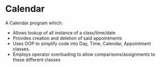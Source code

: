 # Calendar

A Calendar program which:
- Allows lookup of all instance of a class/time/date
- Provides creation and deletion of said appointments
- Uses OOP to simplify code into Day, Time, Calendar, Appointment classes.
- Employs operator overloading to allow comparisons/assignments to these different classes
